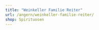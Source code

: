 ```yaml
---
title: "Weinkeller Familie Reiter"
url: /angern/weinkeller-familie-reiter/
shop: Spirituosen
---
```

